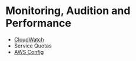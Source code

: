 



# Monitoring, Audition and Performance

- [CloudWatch](./CloudWatch.md)
- Service Quotas
- [AWS Config](./cert-SAA_C02.md#aws-config)